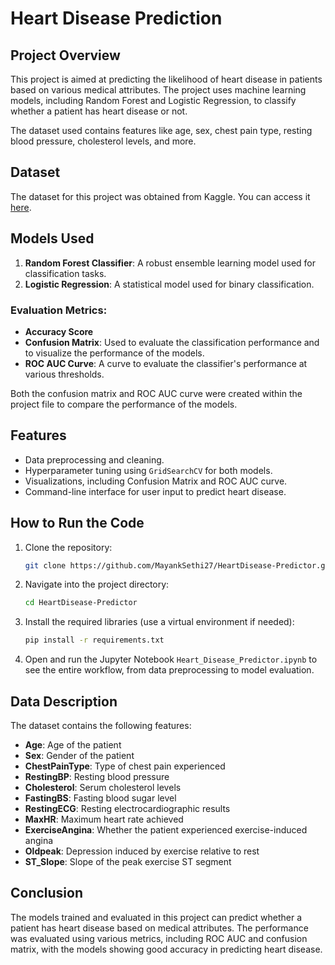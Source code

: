 # Heart Disease Prediction

## Project Overview

This project is aimed at predicting the likelihood of heart disease in patients based on various medical attributes. The project uses machine learning models, including Random Forest and Logistic Regression, to classify whether a patient has heart disease or not. 

The dataset used contains features like age, sex, chest pain type, resting blood pressure, cholesterol levels, and more.

## Dataset

The dataset for this project was obtained from Kaggle. You can access it [here](https://www.kaggle.com/datasets/amirmahdiabbootalebi/heart-disease).

## Models Used

1. **Random Forest Classifier**: A robust ensemble learning model used for classification tasks.
2. **Logistic Regression**: A statistical model used for binary classification.

### Evaluation Metrics:
- **Accuracy Score**
- **Confusion Matrix**: Used to evaluate the classification performance and to visualize the performance of the models.
- **ROC AUC Curve**: A curve to evaluate the classifier's performance at various thresholds.

Both the confusion matrix and ROC AUC curve were created within the project file to compare the performance of the models.

## Features

- Data preprocessing and cleaning.
- Hyperparameter tuning using `GridSearchCV` for both models.
- Visualizations, including Confusion Matrix and ROC AUC curve.
- Command-line interface for user input to predict heart disease.

## How to Run the Code

1. Clone the repository:

   ```bash
   git clone https://github.com/MayankSethi27/HeartDisease-Predictor.git
   ```

2. Navigate into the project directory:

   ```bash
   cd HeartDisease-Predictor
   ```

3. Install the required libraries (use a virtual environment if needed):

   ```bash
   pip install -r requirements.txt
   ```

4. Open and run the Jupyter Notebook `Heart_Disease_Predictor.ipynb` to see the entire workflow, from data preprocessing to model evaluation.

## Data Description

The dataset contains the following features:

- **Age**: Age of the patient
- **Sex**: Gender of the patient
- **ChestPainType**: Type of chest pain experienced
- **RestingBP**: Resting blood pressure
- **Cholesterol**: Serum cholesterol levels
- **FastingBS**: Fasting blood sugar level
- **RestingECG**: Resting electrocardiographic results
- **MaxHR**: Maximum heart rate achieved
- **ExerciseAngina**: Whether the patient experienced exercise-induced angina
- **Oldpeak**: Depression induced by exercise relative to rest
- **ST_Slope**: Slope of the peak exercise ST segment

## Conclusion

The models trained and evaluated in this project can predict whether a patient has heart disease based on medical attributes. The performance was evaluated using various metrics, including ROC AUC and confusion matrix, with the models showing good accuracy in predicting heart disease.
